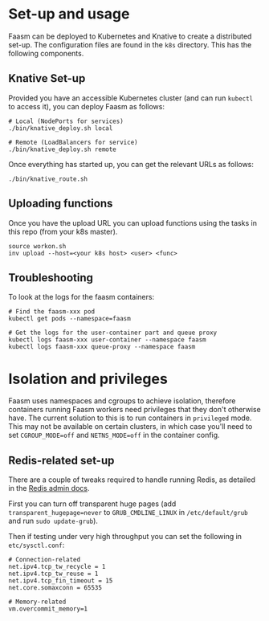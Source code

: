 # Set-up and usage

Faasm can be deployed to Kubernetes and Knative to create a distributed set-up. The configuration files are found
in the `k8s` directory. This has the following components.

## Knative Set-up

Provided you have an accessible Kubernetes cluster (and can run `kubectl` to access it), you can deploy Faasm
as follows:

```
# Local (NodePorts for services)
./bin/knative_deploy.sh local

# Remote (LoadBalancers for service)
./bin/knative_deploy.sh remote
```

Once everything has started up, you can get the relevant URLs as follows:

```
./bin/knative_route.sh
```

## Uploading functions

Once you have the upload URL you can upload functions using the tasks in this repo (from your k8s master).

```
source workon.sh
inv upload --host=<your k8s host> <user> <func>
```

## Troubleshooting

To look at the logs for the faasm containers:

```
# Find the faasm-xxx pod
kubectl get pods --namespace=faasm

# Get the logs for the user-container part and queue proxy
kubectl logs faasm-xxx user-container --namespace faasm
kubectl logs faasm-xxx queue-proxy --namespace faasm
```

# Isolation and privileges

Faasm uses namespaces and cgroups to achieve isolation, therefore containers running Faasm workers need privileges
that they don't otherwise have. The current solution to this is to run containers in `privileged` mode. This may not
be available on certain clusters, in which case you'll need to set `CGROUP_MODE=off` and `NETNS_MODE=off` in the
container config.

## Redis-related set-up

There are a couple of tweaks required to handle running Redis, as detailed in the
[Redis admin docs](https://redis.io/topics/admin).

First you can turn off transparent huge pages (add `transparent_hugepage=never` to `GRUB_CMDLINE_LINUX`
in `/etc/default/grub` and run `sudo update-grub`).

Then if testing under very high throughput you can set the following in `etc/sysctl.conf`:

```
# Connection-related
net.ipv4.tcp_tw_recycle = 1
net.ipv4.tcp_tw_reuse = 1
net.ipv4.tcp_fin_timeout = 15
net.core.somaxconn = 65535

# Memory-related
vm.overcommit_memory=1
```
